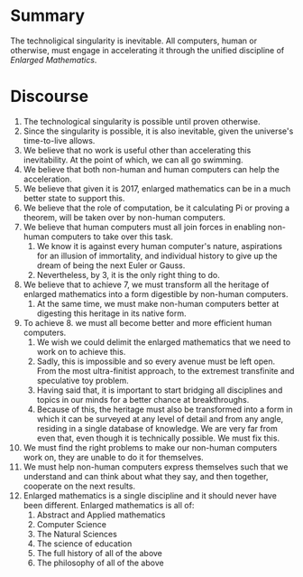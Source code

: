 # Summary

The technoligical singularity is inevitable. All computers, human or otherwise, must engage in accelerating it through the unified discipline of _Enlarged Mathematics_.

# Discourse

1. The technological singularity is possible until proven otherwise.
2. Since the singularity is possible, it is also inevitable, given the universe's time-to-live allows.
3. We believe that no work is useful other than accelerating this inevitability. At the point of which, we can all go swimming.
4. We believe that both non-human and human computers can help the acceleration.
5. We believe that given it is 2017, enlarged mathematics can be in a much better state to support this.
6. We believe that the role of computation, be it calculating Pi or proving a theorem, will be taken over by non-human computers.
7. We believe that human computers must all join forces in enabling non-human computers to take over this task.
    1. We know it is against every human computer's nature, aspirations for an illusion of immortality, and individual history to give up the dream of being the next Euler or Gauss.
    2. Nevertheless, by 3, it is the only right thing to do.
8. We believe that to achieve 7, we must transform all the heritage of enlarged mathematics into a form digestible by non-human computers.
    1. At the same time, we must make non-human computers better at digesting this heritage in its native form.
9. To achieve 8. we must all become better and more efficient human computers.
    1. We wish we could delimit the enlarged mathematics that we need to work on to achieve this.
    2. Sadly, this is impossible and so every avenue must be left open. From the most ultra-finitist approach, to the extremest transfinite and speculative toy problem.
    3. Having said that, it is important to start bridging all disciplines and topics in our minds for a better chance at breakthroughs.
    4. Because of this, the heritage must also be transformed into a form in which it can be surveyed at any level of detail and from any angle, residing in a single database of knowledge. We are very far from even that, even though it is technically possible. We must fix this.
9. We must find the right problems to make our non-human computers work on, they are unable to do it for themselves.
10. We must help non-human computers express themselves such that we understand and can think about what they say, and then together, cooperate on the next results.
11. Enlarged mathematics is a single discipline and it should never have been different. Enlarged mathematics is all of:
    1. Abstract and Applied mathematics
    3. Computer Science
    4. The Natural Sciences
    5. The science of education
    6. The full history of all of the above
    7. The philosophy of all of the above
